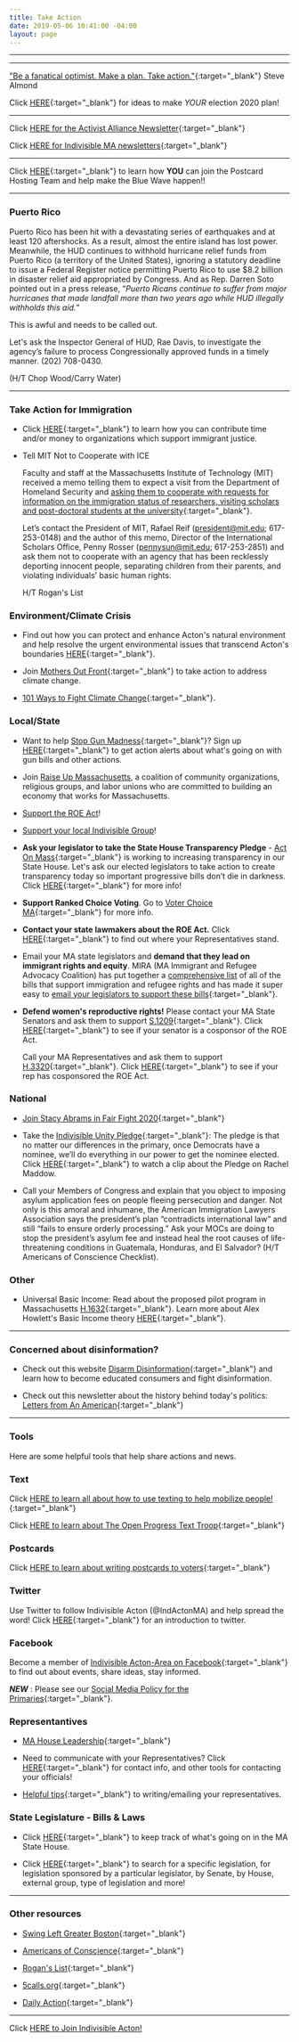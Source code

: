 ```yaml
---
title: Take Action
date: 2019-05-06 10:41:00 -04:00
layout: page
---
```


---

<p id="demo">
</p>

<script>
// Set the date we're counting down to
var countDownDate = new Date("Nov 3 2020 00:00");

// Update the count down every 1 second
var x = setInterval(function() {

// Get today's date
var now = new Date();

// Find the distance between now and the count down date
var t = countDownDate - now;

// Time calculations for days
var days = Math.floor(t / (1000 * 60 * 60 * 24));
var hours = Math.floor((t%(1000 * 60 * 60 * 24))/(1000 * 60 * 60));
var minutes = Math.floor((t % (1000 * 60 * 60)) / (1000 * 60));
var seconds = Math.floor((t % (1000 * 60)) / 1000);

// Output the result in an element with id="demo"
var test1 = document.getElementById("demo");
test1.style.font = "italic bold 30px arial,serif";
//test1.style.textAlign = "center";
//test1.innerHTML = days + " days left until Nov 3, 2020!";
test1.innerHTML = days + "d " + hours + "h " + minutes + "m " + seconds + "s left until Nov 3, 2020!";

// If the count down is over, write some text
if (t < 0) {
clearInterval(x);
document.getElementById("demo").innerHTML = "Let's Get Out and VOTE!!!";
}
},500);
</script>

---

["Be a fanatical optimist. Make a plan. Take action."](https://www.wbur.org/cognoscenti/2020/02/05/trump-impeachment-acquittal-steve-almond){:target="_blank"}  Steve Almond  

Click [HERE](http://www.indivisibleacton.org/general-information/election-2020.html){:target="_blank"} for ideas to make *YOUR* election 2020 plan!

---

Click [HERE for the Activist Alliance Newsletter](https://docs.google.com/document/d/1c9noDp4crDN3kzDnXp6owDDsxNlR2XBBRXVmY0e4UxQ/edit?usp=sharing){:target="_blank"}

Click [HERE for Indivisible MA newsletters](https://us17.campaign-archive.com/home/?u=3129bf2656ae4f5f1dcba96ad&id=70e7531ca3){:target="_blank"}

---

Click [HERE](https://docs.google.com/document/d/1tGz3UiSv7p4vvcSHpVPkQQqwchNw3OzOec4BoEzGRjU/edit?usp=sharing){:target="_blank"} to learn how **YOU** can join the Postcard Hosting Team and help make the Blue Wave happen!!

---

### Puerto Rico

Puerto Rico has been hit with a devastating series of earthquakes and at least 120 aftershocks. As a result, almost the entire island has lost power. Meanwhile, the HUD continues to withhold hurricane relief funds from Puerto Rico (a territory of the United States), ignoring a statutory deadline to issue a Federal Register notice permitting Puerto Rico to use $8.2 billion in disaster relief aid appropriated by Congress.  And as Rep. Darren Soto pointed out in a press release, “*Puerto Ricans continue to suffer from major hurricanes that made landfall more than two years ago while HUD illegally withholds this aid.*”

This is awful and needs to be called out.

Let's ask the Inspector General of HUD, Rae Davis, to investigate the agency’s failure to process Congressionally approved funds in a timely manner. (202) 708-0430.

\(H/T Chop Wood/Carry Water)

---

### Take Action for Immigration

* Click [HERE](http://www.indivisibleacton.org/events/support-immigration-justice.html){:target="_blank"} to learn how you can contribute time and/or money to organizations which support immigrant justice.

* Tell MIT Not to Cooperate with ICE

  Faculty and staff at the Massachusetts Institute of Technology (MIT) received a memo telling them to expect a visit from the Department of Homeland Security and [asking them to cooperate with requests for information on the immigration status of researchers, visiting scholars and post-doctoral students at the university](https://commonwealthmagazine.org/immigration/mit-tells-staff-to-expect-visits-from-ice-2/?link_id=6&can_id=2367f63e076c12dadb092e1de7ba101c&source=email-january-11-mass-action-indivisible-newsletter-2&email_referrer=email_697784___subject_935158&email_subject=mass-action-indivisible-newsletter){:target="_blank"}.

  Let’s contact the President of MIT, Rafael Reif (president@mit.edu; 617-253-0148) and the author of this memo, Director of the International Scholars Office, Penny Rosser (pennysun@mit.edu; 617-253-2851) and ask them not to cooperate with an agency that has been recklessly deporting innocent people, separating children from their parents, and violating individuals’ basic human rights.

  H/T Rogan's List

### Environment/Climate Crisis

* Find out how you can protect and enhance Acton's natural environment and help resolve the urgent environmental issues that transcend Acton's boundaries [HERE](https://greenacton.org){:target="_blank"}.

* Join [Mothers Out Front](https://ma.mothersoutfront.org){:target="_blank"} to take action to address climate change.

* [101 Ways to Fight Climate Change](https://www.curbed.com/2017/6/7/15749900/how-to-stop-climate-change-actions){:target="_blank"}.

### Local/State

* Want to help [Stop Gun Madness](http://stopgunmadness.org){:target="_blank"}?  Sign up [HERE](http://stopgunmadness.org/resources/){:target="_blank"} to get action alerts about what's going on with gun bills and other actions.

* Join [Raise Up Massachusetts](https://www.raiseupma.org), a coalition of community organizations, religious groups, and labor unions who are committed to building an economy that works for Massachusetts.

* [Support the ROE Act](http://www.indivisibleacton.org/2019/10/09/support-the-roe-act.html)!

* [Support your local Indivisible Group](http://www.indivisibleacton.org/2019/09/17/support-your-local-indivisible-group.html)!

* **Ask your legislator to take the State House Transparency Pledge** - [Act On Mass](https://www.actonmass.org/?fbclid=IwAR2cSOj7LMK6jSofTR_6L1eEY2hRU1RsRm9lEmXC2r6jMfsPUy8jjzELYrU){:target="_blank"} is working to increasing transparency in our State House.  Let's ask our elected legislators to take action to create transparency today so important progressive bills don’t die in darkness. Click [HERE](https://www.actonmass.org/pledge?fbclid=IwAR2cSOj7LMK6jSofTR_6L1eEY2hRU1RsRm9lEmXC2r6jMfsPUy8jjzELYrU){:target="_blank"} for more info!

* **Support Ranked Choice Voting**.  Go to [Voter Choice MA](https://www.voterchoicema.org){:target="_blank"} for more info.

* **Contact your state lawmakers about the ROE Act.** Click [HERE](https://www.plannedparenthoodaction.org/planned-parenthood-advocacy-fund-massachusetts-inc/issues/roe-act/roe-act-cosponsors?fbclid=IwAR3q0MsBefpFWEW9kq8vl7sAzzeRyE0iTAZDauZjxpP9ocIvGDyvEDc_CLQ){:target="_blank"} to find out where your Representatives stand.

* Email your MA state legislators and **demand that they lead on immigrant rights and equity**. MIRA (MA Immigrant and Refugee Advocacy Coalition) has put together a [comprehensive list](https://mailchi.mp/miracoalition/action-alert-lets-build-momentum-for-our-2019-priority-bills?e=baa65bb0e1&link_id=16&can_id=9a7cc198611ac2a74f284fdda8e14f7e) of all of the bills that support immigration and refugee rights and has made it super easy to [email your legislators to support these bills](https://p2a.co/96apnIc?link_id=17&can_id=9a7cc198611ac2a74f284fdda8e14f7e){:target="_blank"}.


* **Defend women's reproductive rights!** Please contact your MA State Senators and ask them to support [S.1209](https://malegislature.gov/Bills/191/SD109){:target="_blank"}.  Click [HERE](https://www.plannedparenthoodaction.org/planned-parenthood-advocacy-fund-massachusetts-inc/issues/roe-act/roe-act-cosponsors){:target="_blank"} to see if your senator is a cosponsor of the ROE Act.

  Call your MA Representatives and ask them to support [H.3320](https://malegislature.gov/Bills/191/H3320){:target="_blank"}.  Click [HERE](https://www.plannedparenthoodaction.org/planned-parenthood-advocacy-fund-massachusetts-inc/issues/roe-act/roe-act-cosponsors#house){:target="_blank"} to see if your rep has cosponsored the ROE Act.

### National

* [Join Stacy Abrams in Fair Fight 2020](https://fairfight.com/fair-fight-2020/){:target="_blank"}


* Take the [Indivisible Unity Pledge](http://pledge.indivisible.org){:target="_blank"}: The pledge is that no matter our differences in the primary, once Democrats have a nominee, we’ll do everything in our power to get the nominee elected.  Click [HERE](https://www.youtube.com/watch?v=HojK7c7X3WE&link_id=18&can_id=9a7cc198611ac2a74f284fdda8e14f7e&source=email-2019-5-7-indivisible-acton-weekly-newsletter&email_referrer=email_540613&email_subject=2019-5-7-indivisible-acton-weekly-newsletter){:target="_blank"} to watch a clip about the Pledge on Rachel Maddow.


* Call your Members of Congress and explain that you object to imposing asylum application fees on people fleeing persecution and danger. Not only is this amoral and inhumane, the American Immigration Lawyers Association says the president’s plan “contradicts international law” and still “fails to ensure orderly processing.” Ask your MOCs are doing to stop the president’s asylum fee and instead heal the root causes of life-threatening conditions in Guatemala, Honduras, and El Salvador? (H/T Americans of Conscience Checklist).

### Other

* Universal Basic Income:  Read about the proposed pilot program in Massachusetts [H.1632](https://malegislature.gov/Bills/191/H1632){:target="_blank"}.  Learn more about Alex Howlett's Basic Income theory [HERE](http://www.greshm.org){:target="_blank"}.

---

### Concerned about disinformation?

* Check out this website [Disarm Disinformation](https://www.disarmdisinfo.com){:target="_blank"}  and learn how to become educated consumers and fight disinformation.

* Check out this newsletter about the history behind today's politics: [Letters from An American](https://heathercoxrichardson.substack.com){:target="_blank"}

---

### Tools

Here are some helpful tools that help share actions and news.

### Text

Click [HERE to learn all about how to use texting to help mobilize people!](https://docs.google.com/document/d/1PvjgTv0y5wthNdlEJeMkg6K3hE4HOoeRAgTfFO2PSQM){:target="_blank"}

Click [HERE to learn about The Open Progress Text Troop](https://www.openprogress.com/text-troop){:target="_blank"}

### Postcards

Click [HERE to learn about writing postcards to voters](http://www.postcardstovoters.org){:target="_blank"}

### Twitter

Use Twitter to follow Indivisible Acton (@IndActonMA) and help spread the word!  Click [HERE](https://drive.google.com/file/d/0BwLIGG6Uwnr_Y0h2a3EwS0hiWTF6dHNkLXR1OUZMOGhibHpr/view){:target="_blank"} for an  introduction to twitter.

### Facebook

Become a member of [Indivisible Acton-Area on Facebook](https://www.facebook.com/groups/indivisibleacton){:target="_blank"} to find out about events, share ideas, stay informed.

***NEW*** : Please see our [Social Media Policy for the Primaries](https://docs.google.com/document/d/1k-N7qZ5fBR2wRGOcRI8ZJxQGbO5CfsXbZlZSKHm4N18/){:target="_blank"}.

### Representantives

* [MA House Leadership](https://malegislature.gov/Legislators/Leadership){:target="_blank"}

* Need to communicate with your Representatives?  Click [HERE](http://www.indivisibleacton.org/general-information/representatives.html){:target="_blank"} for contact info, and other tools for contacting your officials!

* [Helpful tips](https://docs.google.com/document/d/1vKG49nreg_Y2_xr2dzYfwcPF4KOFvGRoX6caxWKrMUQ/){:target="_blank"}  to writing/emailing your representatives.

### State Legislature - Bills & Laws

* Click [HERE](https://www.actonmass.org){:target="_blank"} to keep track of what's going on in the MA State House.

* Click [HERE](https://malegislature.gov/Bills/Search){:target="_blank"} to search for a specific legislation, for legislation sponsored by a particular legislator, by Senate, by House, external group, type of legislation and more!

---

### Other resources

* [Swing Left Greater Boston](https://swingleftboston.org){:target="_blank"}

* [Americans of Conscience](https://americansofconscience.com){:target="_blank"}

* [Rogan's List](http://roganslist.blogspot.com){:target="_blank"}

* [5calls.org](http://5calls.org){:target="_blank"}

* [Daily Action](https://dailyaction.org){:target="_blank"}

---

Click [HERE to Join Indivisible Acton!](https://actionnetwork.org/forms/join-indivisible-acton?source=direct_link&referrer=group-indivisible-acton)